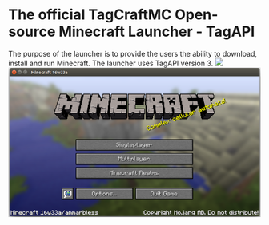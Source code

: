 # The official TagCraftMC Open-source Minecraft Launcher - TagAPI
The purpose of the launcher is to provide the users the ability to download, install and run Minecraft. The launcher uses TagAPI version 3.
![](https://raw.githubusercontent.com/ammarx/ARP-spoofing/master/res/1.png)
![](https://raw.githubusercontent.com/ammarx/TagLauncher_3/master/_html_/run.png)

